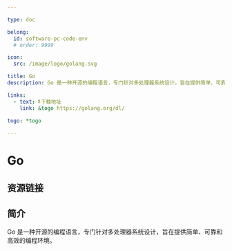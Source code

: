 ```yaml
---

type: doc

belong:
  id: software-pc-code-env
  # order: 9999

icon:
  src: /image/logo/golang.svg

title: Go
description: Go 是一种开源的编程语言，专门针对多处理器系统设计，旨在提供简单、可靠和高效的编程环境。

links:
  - text: ⏬下载地址
    link: &togo https://golang.org/dl/

togo: *togo

---
```


<ShowLogo />

# Go

<ShowBreadcrumb />

## 资源链接

<ShowLinks />

## 简介

Go 是一种开源的编程语言，专门针对多处理器系统设计，旨在提供简单、可靠和高效的编程环境。